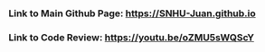 ### Link to Main Github Page: https://SNHU-Juan.github.io
### Link to Code Review: https://youtu.be/oZMU5sWQScY
